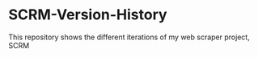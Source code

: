 # SCRM-Version-History
This repository shows the different iterations of my web scraper project, SCRM
